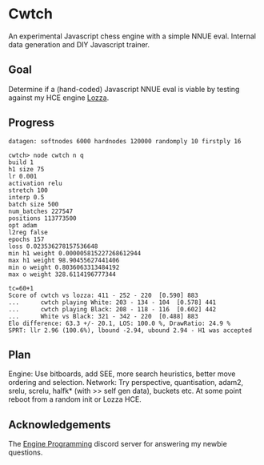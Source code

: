 # Cwtch
An experimental Javascript chess engine with a simple NNUE eval. Internal data generation and DIY Javascript trainer.
## Goal
Determine if a (hand-coded) Javascript NNUE eval is viable by testing against my HCE engine [Lozza](https://github.com/op12no2/lozza).
## Progress
```
datagen: softnodes 6000 hardnodes 120000 randomply 10 firstply 16
```
```
cwtch> node cwtch n q
build 1                                                                                                                                               
h1 size 75                                                                                                                                            
lr 0.001                                                                                                                                              
activation relu                                                                                                                                       
stretch 100                                                                                                                                           
interp 0.5                                                                                                                                            
batch size 500                                                                                                                                        
num_batches 227547                                                                                                                                    
positions 113773500                                                                                                                                   
opt adam                                                                                                                                              
l2reg false                                                                                                                                           
epochs 157                                                                                                                                            
loss 0.023536278157536648                                                                                                                             
min h1 weight 0.000005815227268612944                                                                                                                 
max h1 weight 98.90455627441406                                                                                                                       
min o weight 0.8036063313484192                                                                                                                       
max o weight 328.6114196777344   
```
```
tc=60+1
Score of cwtch vs lozza: 411 - 252 - 220  [0.590] 883
...      cwtch playing White: 203 - 134 - 104  [0.578] 441
...      cwtch playing Black: 208 - 118 - 116  [0.602] 442
...      White vs Black: 321 - 342 - 220  [0.488] 883
Elo difference: 63.3 +/- 20.1, LOS: 100.0 %, DrawRatio: 24.9 %
SPRT: llr 2.96 (100.6%), lbound -2.94, ubound 2.94 - H1 was accepted
```
## Plan
Engine: Use bitboards, add SEE, more search heuristics, better move ordering and selection.
Network: Try perspective, quantisation, adam2, srelu, screlu, halfk* (with >> self gen data), buckets etc. At some point reboot from a random init or Lozza HCE. 
## Acknowledgements
The [Engine Programming](https://discord.com/invite/F6W6mMsTGN) discord server for answering my newbie questions.
